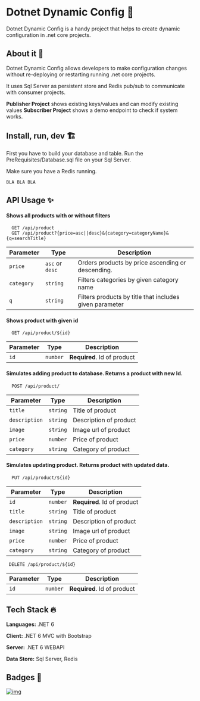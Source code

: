 # Dotnet Dynamic Config 🎉

Dotnet Dynamic Config is a handy project that helps to create dynamic configuration in .net core projects.

## About it 📝

Dotnet Dynamic Config allows developers to make configuration changes without re-deploying or restarting running .net core projects.

It uses Sql Server as persistent store and Redis pub/sub to communicate with consumer projects.

**Publisher Project** shows existing keys/values and can modify existing values
**Subscriber Project** shows a demo endpoint to check if system works.

## Install, run, dev 🏗️

First you have to build your database and table. Run the PreRequisites/Database.sql file on your Sql Server.

Make sure you have a Redis running.

```
BLA BLA BLA
```

## API Usage ✨

#### Shows all products with or without filters

```
  GET /api/product
  GET /api/product?{price=asc||desc}&{category=categoryName}&{q=searchTitle}
```

| Parameter  | Type            | Description                                             |
| ---------- | --------------- | ------------------------------------------------------- |
| `price`    | `asc` or `desc` | Orders products by price ascending or descending.       |
| `category` | `string`        | Filters categories by given category name               |
| `q`        | `string`        | Filters products by title that includes given parameter |

#### Shows product with given id

```
  GET /api/product/${id}
```

| Parameter | Type     | Description                 |
| --------- | -------- | --------------------------- |
| `id`      | `number` | **Required**. Id of product |

#### Simulates adding product to database. Returns a product with new Id.

```
  POST /api/product/
```

| Parameter     | Type     | Description            |
| ------------- | -------- | ---------------------- |
| `title`       | `string` | Title of product       |
| `description` | `string` | Description of product |
| `image`       | `string` | Image url of product   |
| `price`       | `number` | Price of product       |
| `category`    | `string` | Category of product    |

#### Simulates updating product. Returns product with updated data.

```
  PUT /api/product/${id}
```

| Parameter     | Type     | Description                 |
| ------------- | -------- | --------------------------- |
| `id`          | `number` | **Required**. Id of product |
| `title`       | `string` | Title of product            |
| `description` | `string` | Description of product      |
| `image`       | `string` | Image url of product        |
| `price`       | `number` | Price of product            |
| `category`    | `string` | Category of product         |

```
 DELETE /api/product/${id}
```

| Parameter | Type     | Description                 |
| --------- | -------- | --------------------------- |
| `id`      | `number` | **Required**. Id of product |

## Tech Stack 🔥

**Languages:** .NET 6

**Client:** .NET 6 MVC with Bootstrap

**Server:** .NET 6 WEBAPI

**Data Store:** Sql Server, Redis

## Badges 📌

[![img](https://img.shields.io/github/last-commit/barisdemirezen/dotnet-dynamic-config/main?style=flat-square)](https://img.shields.io/github/last-commit/barisdemirezen/dotnet-dynamic-config/main?style=flat-square)

